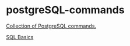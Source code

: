 # postgreSQL-commands

[Collection of PostgreSQL commands.](psql-commands.MD)

[SQL Basics](sql-basics.MD)
